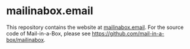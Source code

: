 mailinabox.email
================

This repository contains the website at [mailinabox.email](https://mailinabox.email). For the source code of Mail-in-a-Box, please see https://github.com/mail-in-a-box/mailinabox.

